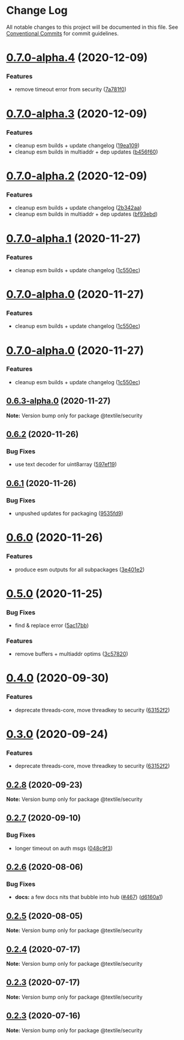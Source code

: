 # Change Log

All notable changes to this project will be documented in this file.
See [Conventional Commits](https://conventionalcommits.org) for commit guidelines.

# [0.7.0-alpha.4](https://github.com/textileio/js-threads/compare/@textile/security@0.7.0-alpha.3...@textile/security@0.7.0-alpha.4) (2020-12-09)


### Features

* remove timeout error from security ([7a781f0](https://github.com/textileio/js-threads/commit/7a781f058a01414ee713e4486820a71805b6e9d9))





# [0.7.0-alpha.3](https://github.com/textileio/js-threads/compare/@textile/security@0.6.2...@textile/security@0.7.0-alpha.3) (2020-12-09)


### Features

* cleanup esm builds + update changelog ([19ea109](https://github.com/textileio/js-threads/commit/19ea109f39e80e159c4f6bd9e40a9a199549371a))
* cleanup esm builds in multiaddr + dep updates ([b456f60](https://github.com/textileio/js-threads/commit/b456f60d9e43cf21c720f2019f2a920f27db856a))





# [0.7.0-alpha.2](https://github.com/textileio/js-threads/compare/@textile/security@0.6.2...@textile/security@0.7.0-alpha.2) (2020-12-09)


### Features

* cleanup esm builds + update changelog ([2b342aa](https://github.com/textileio/js-threads/commit/2b342aa41d71e955bc81c9eba5ce56ed21a0ee82))
* cleanup esm builds in multiaddr + dep updates ([bf93ebd](https://github.com/textileio/js-threads/commit/bf93ebdbb2489a46d9cabb8754c4424a23d12b5d))





# [0.7.0-alpha.1](https://github.com/textileio/js-threads/compare/@textile/security@0.6.2...@textile/security@0.7.0-alpha.1) (2020-11-27)


### Features

* cleanup esm builds + update changelog ([1c550ec](https://github.com/textileio/js-threads/commit/1c550ec78eab0368d5c758a7068e529c45918729))





# [0.7.0-alpha.0](https://github.com/textileio/js-threads/compare/@textile/security@0.6.2...@textile/security@0.7.0-alpha.0) (2020-11-27)


### Features

* cleanup esm builds + update changelog ([1c550ec](https://github.com/textileio/js-threads/commit/1c550ec78eab0368d5c758a7068e529c45918729))





# [0.7.0-alpha.0](https://github.com/textileio/js-threads/compare/@textile/security@0.6.2...@textile/security@0.7.0-alpha.0) (2020-11-27)


### Features

* cleanup esm builds + update changelog ([1c550ec](https://github.com/textileio/js-threads/commit/1c550ec78eab0368d5c758a7068e529c45918729))





## [0.6.3-alpha.0](https://github.com/textileio/js-threads/compare/@textile/security@0.6.2...@textile/security@0.6.3-alpha.0) (2020-11-27)

**Note:** Version bump only for package @textile/security





## [0.6.2](https://github.com/textileio/js-threads/compare/@textile/security@0.6.1...@textile/security@0.6.2) (2020-11-26)


### Bug Fixes

* use text decoder for uint8array ([597ef19](https://github.com/textileio/js-threads/commit/597ef19fdceb52f6a41138072ecdbfb32d32e000))





## [0.6.1](https://github.com/textileio/js-threads/compare/@textile/security@0.6.0...@textile/security@0.6.1) (2020-11-26)


### Bug Fixes

* unpushed updates for packaging ([9535fd9](https://github.com/textileio/js-threads/commit/9535fd9d359cd15275f318663d0cc9d47d856206))





# [0.6.0](https://github.com/textileio/js-threads/compare/@textile/security@0.5.0...@textile/security@0.6.0) (2020-11-26)


### Features

* produce esm outputs for all subpackages ([3e401e2](https://github.com/textileio/js-threads/commit/3e401e2af0aa5bdd0b9f57dd23385843c2b6a5b4))





# [0.5.0](https://github.com/textileio/js-threads/compare/@textile/security@0.4.0...@textile/security@0.5.0) (2020-11-25)


### Bug Fixes

* find & replace error ([5ac17bb](https://github.com/textileio/js-threads/commit/5ac17bbe053f55c48a6fd9457353f50900410247))


### Features

* remove buffers + multiaddr optims ([3c57820](https://github.com/textileio/js-threads/commit/3c578203b8614aad0e892832b8efcc90d6e13fac))





# [0.4.0](https://github.com/textileio/js-threads/compare/@textile/security@0.2.7...@textile/security@0.4.0) (2020-09-30)


### Features

* deprecate threads-core, move threadkey to security ([63152f2](https://github.com/textileio/js-threads/commit/63152f2514ae01a6ca539948104c8c32dd0c1503))





# [0.3.0](https://github.com/textileio/js-threads/compare/@textile/security@0.2.7...@textile/security@0.3.0) (2020-09-24)


### Features

* deprecate threads-core, move threadkey to security ([63152f2](https://github.com/textileio/js-threads/commit/63152f2514ae01a6ca539948104c8c32dd0c1503))





## [0.2.8](https://github.com/textileio/js-threads/compare/@textile/security@0.2.7...@textile/security@0.2.8) (2020-09-23)

**Note:** Version bump only for package @textile/security





## [0.2.7](https://github.com/textileio/js-threads/compare/@textile/security@0.2.6...@textile/security@0.2.7) (2020-09-10)


### Bug Fixes

* longer timeout on auth msgs ([048c9f3](https://github.com/textileio/js-threads/commit/048c9f38d02f718c12cfa3d1bd297fa32e5e1906))





## [0.2.6](https://github.com/textileio/js-threads/compare/@textile/security@0.2.5...@textile/security@0.2.6) (2020-08-06)


### Bug Fixes

* **docs:** a few docs nits that bubble into hub ([#467](https://github.com/textileio/js-threads/issues/467)) ([d6160a1](https://github.com/textileio/js-threads/commit/d6160a116f018ba70a811239be8947a0a14bf2c2))





## [0.2.5](https://github.com/textileio/js-threads/compare/@textile/security@0.2.4...@textile/security@0.2.5) (2020-08-05)

**Note:** Version bump only for package @textile/security





## [0.2.4](https://github.com/textileio/js-threads/compare/@textile/security@0.2.3...@textile/security@0.2.4) (2020-07-17)

**Note:** Version bump only for package @textile/security





## [0.2.3](https://github.com/textileio/js-threads/compare/@textile/security@0.2.2...@textile/security@0.2.3) (2020-07-17)

**Note:** Version bump only for package @textile/security





## [0.2.3](https://github.com/textileio/js-threads/compare/@textile/security@0.2.2...@textile/security@0.2.3) (2020-07-16)

**Note:** Version bump only for package @textile/security
